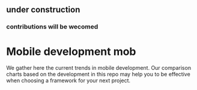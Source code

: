 ## under construction
### contributions will be wecomed

# Mobile development mob

We gather here the current trends in mobile development. Our comparison charts based on the development in this repo may help you to be effective when choosing a framework for your next project.